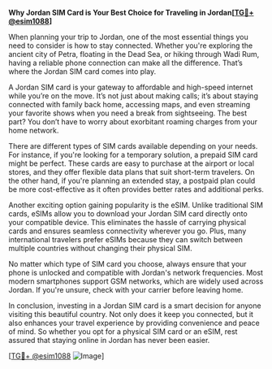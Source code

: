 **Why Jordan SIM Card is Your Best Choice for Traveling in Jordan[[TG💪+ @esim1088](https://t.me/s/esim1088)]**

When planning your trip to Jordan, one of the most essential things you need to consider is how to stay connected. Whether you're exploring the ancient city of Petra, floating in the Dead Sea, or hiking through Wadi Rum, having a reliable phone connection can make all the difference. That’s where the Jordan SIM card comes into play.

A Jordan SIM card is your gateway to affordable and high-speed internet while you’re on the move. It’s not just about making calls; it’s about staying connected with family back home, accessing maps, and even streaming your favorite shows when you need a break from sightseeing. The best part? You don’t have to worry about exorbitant roaming charges from your home network.

There are different types of SIM cards available depending on your needs. For instance, if you're looking for a temporary solution, a prepaid SIM card might be perfect. These cards are easy to purchase at the airport or local stores, and they offer flexible data plans that suit short-term travelers. On the other hand, if you're planning an extended stay, a postpaid plan could be more cost-effective as it often provides better rates and additional perks.

Another exciting option gaining popularity is the eSIM. Unlike traditional SIM cards, eSIMs allow you to download your Jordan SIM card directly onto your compatible device. This eliminates the hassle of carrying physical cards and ensures seamless connectivity wherever you go. Plus, many international travelers prefer eSIMs because they can switch between multiple countries without changing their physical SIM.

No matter which type of SIM card you choose, always ensure that your phone is unlocked and compatible with Jordan's network frequencies. Most modern smartphones support GSM networks, which are widely used across Jordan. If you're unsure, check with your carrier before leaving home.

In conclusion, investing in a Jordan SIM card is a smart decision for anyone visiting this beautiful country. Not only does it keep you connected, but it also enhances your travel experience by providing convenience and peace of mind. So whether you opt for a physical SIM card or an eSIM, rest assured that staying online in Jordan has never been easier.

[[TG💪+ @esim1088](https://t.me/s/esim1088) ![Image](https://i.postimg.cc/Y0z9fWf4/image.png)]